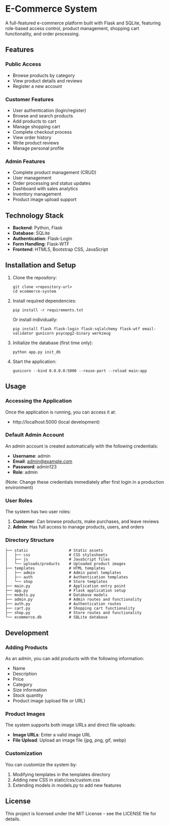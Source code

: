# E-Commerce System

A full-featured e-commerce platform built with Flask and SQLite, featuring role-based access control, product management, shopping cart functionality, and order processing.

## Features

### Public Access
- Browse products by category
- View product details and reviews
- Register a new account

### Customer Features
- User authentication (login/register)
- Browse and search products
- Add products to cart
- Manage shopping cart
- Complete checkout process
- View order history
- Write product reviews
- Manage personal profile

### Admin Features
- Complete product management (CRUD)
- User management
- Order processing and status updates
- Dashboard with sales analytics
- Inventory management
- Product image upload support

## Technology Stack

- **Backend**: Python, Flask
- **Database**: SQLite
- **Authentication**: Flask-Login
- **Form Handling**: Flask-WTF
- **Frontend**: HTML5, Bootstrap CSS, JavaScript

## Installation and Setup

1. Clone the repository:
   ```
   git clone <repository-url>
   cd ecommerce-system
   ```

2. Install required dependencies:
   ```
   pip install -r requirements.txt
   ```
   
   Or install individually:
   ```
   pip install flask flask-login flask-sqlalchemy flask-wtf email-validator gunicorn psycopg2-binary werkzeug
   ```

3. Initialize the database (first time only):
   ```
   python app.py init_db
   ```

4. Start the application:
   ```
   gunicorn --bind 0.0.0.0:5000 --reuse-port --reload main:app
   ```

## Usage

### Accessing the Application

Once the application is running, you can access it at:
- http://localhost:5000 (local development)


### Default Admin Account

An admin account is created automatically with the following credentials:
- **Username**: admin
- **Email**: admin@example.com
- **Password**: admin123
- **Role**: admin

(Note: Change these credentials immediately after first login in a production environment)

### User Roles

The system has two user roles:
1. **Customer**: Can browse products, make purchases, and leave reviews
2. **Admin**: Has full access to manage products, users, and orders

### Directory Structure

```
├── static                  # Static assets
│   ├── css                 # CSS stylesheets
│   ├── js                  # JavaScript files
│   └── uploads/products    # Uploaded product images
├── templates               # HTML templates
│   ├── admin               # Admin panel templates
│   ├── auth                # Authentication templates
│   └── shop                # Store templates
├── main.py                 # Application entry point
├── app.py                  # Flask application setup
├── models.py               # Database models
├── admin.py                # Admin routes and functionality
├── auth.py                 # Authentication routes
├── cart.py                 # Shopping cart functionality
├── shop.py                 # Store routes and functionality
└── ecommerce.db            # SQLite database
```

## Development

### Adding Products

As an admin, you can add products with the following information:
- Name
- Description
- Price
- Category
- Size information
- Stock quantity
- Product image (upload file or URL)

### Product Images

The system supports both image URLs and direct file uploads:
- **Image URLs**: Enter a valid image URL
- **File Upload**: Upload an image file (jpg, png, gif, webp)

### Customization

You can customize the system by:
1. Modifying templates in the templates directory
2. Adding new CSS in static/css/custom.css
3. Extending models in models.py to add new features

## License

This project is licensed under the MIT License - see the LICENSE file for details.
